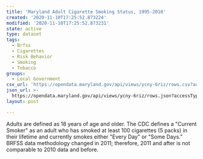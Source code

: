 ```yaml
---
title: 'Maryland Adult Cigarette Smoking Status, 1995-2010'
created: '2020-11-10T17:25:52.873224'
modified: '2020-11-10T17:25:52.873231'
state: active
type: dataset
tags:
  - Brfss
  - Cigarettes
  - Risk Behavior
  - Smoking
  - Tobacco
groups:
  - Local Government
csv_url: 'https://opendata.maryland.gov/api/views/ycny-6riz/rows.csv?accessType=DOWNLOAD'
json_url: >-
  https://opendata.maryland.gov/api/views/ycny-6riz/rows.json?accessType=DOWNLOAD
layout: post

---
```

Adults are defined as 18 years of age and older. The CDC defines a "Current Smoker" as an adult who has smoked at least 100 cigarettes (5 packs) in their lifetime and currently smokes either "Every Day" or "Some Days." BRFSS data methodology changed in 2011; therefore, 2011 and after is not comparable to 2010 data and before.
